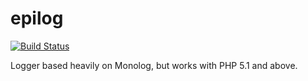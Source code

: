 epilog
======

[![Build Status](https://secure.travis-ci.org/epilog/epilog.png)](http://travis-ci.org/epilog)

Logger based heavily on Monolog, but works with PHP 5.1 and above.
